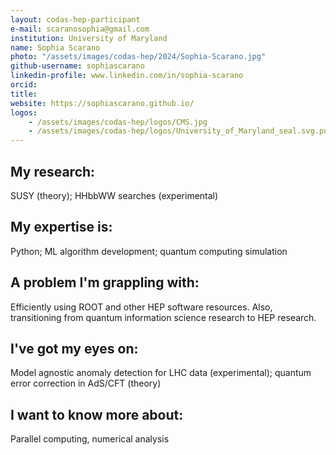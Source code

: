 ```yaml
---
layout: codas-hep-participant
e-mail: scaranosophia@gmail.com
institution: University of Maryland
name: Sophia Scarano
photo: "/assets/images/codas-hep/2024/Sophia-Scarano.jpg"
github-username: sophiascarano
linkedin-profile: www.linkedin.com/in/sophia-scarano
orcid:
title:
website: https://sophiascarano.github.io/
logos:
    - /assets/images/codas-hep/logos/CMS.jpg
    - /assets/images/codas-hep/logos/University_of_Maryland_seal.svg.png
---
```


## My research:
SUSY (theory); HHbbWW searches (experimental)

## My expertise is:
Python; ML algorithm development; quantum computing simulation

## A problem I'm grappling with:
Efficiently using ROOT and other HEP software resources. Also, transitioning from quantum information science research to HEP research.

## I've got my eyes on:
Model agnostic anomaly detection for LHC data (experimental); quantum error correction in AdS/CFT (theory)

## I want to know more about:
Parallel computing, numerical analysis
